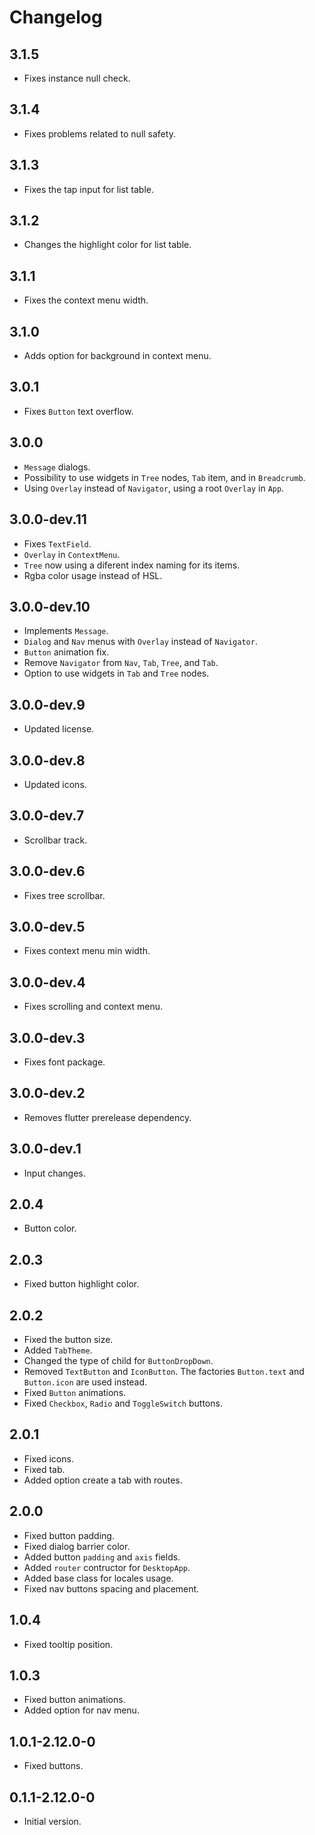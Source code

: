 # Changelog

## 3.1.5

- Fixes instance null check.

## 3.1.4

- Fixes problems related to null safety.

## 3.1.3

- Fixes the tap input for list table.

## 3.1.2

- Changes the highlight color for list table.

## 3.1.1

- Fixes the context menu width.

## 3.1.0

- Adds option for background in context menu.

## 3.0.1

- Fixes `Button` text overflow.

## 3.0.0

- `Message` dialogs.
- Possibility to use widgets in `Tree` nodes, `Tab` item, and in `Breadcrumb`.
- Using `Overlay` instead of `Navigator`, using a root `Overlay` in `App`.

## 3.0.0-dev.11

- Fixes `TextField`.
- `Overlay` in `ContextMenu`.
- `Tree` now using a diferent index naming for its items.
- Rgba color usage instead of HSL.

## 3.0.0-dev.10

- Implements `Message`.
- `Dialog` and `Nav` menus with `Overlay` instead of `Navigator`.
- `Button` animation fix.
- Remove `Navigator` from `Nav`, `Tab`, `Tree`, and `Tab`.
- Option to use widgets in `Tab` and `Tree` nodes.

## 3.0.0-dev.9

- Updated license.

## 3.0.0-dev.8

- Updated icons.

## 3.0.0-dev.7

- Scrollbar track.

## 3.0.0-dev.6

- Fixes tree scrollbar.

## 3.0.0-dev.5

- Fixes context menu min width.

## 3.0.0-dev.4

- Fixes scrolling and context menu.

## 3.0.0-dev.3

- Fixes font package.

## 3.0.0-dev.2

- Removes flutter prerelease dependency.

## 3.0.0-dev.1

- Input changes.

## 2.0.4

- Button color.

## 2.0.3

- Fixed button highlight color.

## 2.0.2

- Fixed the button size.
- Added `TabTheme`.
- Changed the type of child for `ButtonDropDown`.
- Removed `TextButton` and `IconButton`. The factories `Button.text` and `Button.icon` are used instead.
- Fixed `Button` animations.
- Fixed `Checkbox`, `Radio` and `ToggleSwitch` buttons.

## 2.0.1

- Fixed icons.
- Fixed tab.
- Added option create a tab with routes.

## 2.0.0

- Fixed button padding.
- Fixed dialog barrier color.
- Added button `padding` and `axis` fields.
- Added `router` contructor for `DesktopApp`.
- Added base class for locales usage.
- Fixed nav buttons spacing and placement.

## 1.0.4

- Fixed tooltip position.

## 1.0.3

- Fixed button animations.
- Added option for nav menu.

## 1.0.1-2.12.0-0

- Fixed buttons.

## 0.1.1-2.12.0-0

- Initial version.
